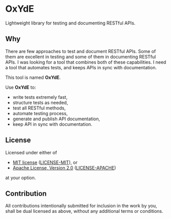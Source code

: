 # OxYdE

Lightweight library for testing and documenting RESTful APIs.

## Why
There are few approaches to test and document RESTful APIs.
Some of them are excellent in testing and some of them in documenting RESTful APIs.
I was looking for a tool that combines both of these capabilities.
I need a tool that automates tests, and keeps APIs in sync with documentation.

This tool is named **OxYdE**.

Use **OxYdE** to: 
- write tests extremely fast,
- structure tests as needed,
- test all RESTful methods,
- automate testing process,
- generate and publish API documentation, 
- keep API in sync with documentation.

## License

Licensed under either of

- [MIT license](https://opensource.org/licenses/MIT) ([LICENSE-MIT](https://github.com/wisbery/oxyde/blob/main/LICENSE-MIT)), or
- [Apache License, Version 2.0](https://www.apache.org/licenses/LICENSE-2.0) ([LICENSE-APACHE](https://github.com/wisbery/oxyde/blob/main/LICENSE-APACHE))

at your option.

## Contribution

All contributions intentionally submitted for inclusion in the work by you,
shall be dual licensed as above, without any additional terms or conditions.
